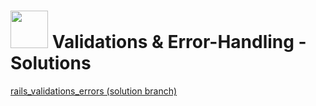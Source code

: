 # <img src="https://cloud.githubusercontent.com/assets/7833470/10899314/63829980-8188-11e5-8cdd-4ded5bcb6e36.png" height="60"> Validations &amp; Error-Handling - Solutions

<a href="https://github.com/sf-wdi-24/rails_validations_errors/tree/solution" target="_blank">rails_validations_errors (solution branch)</a>